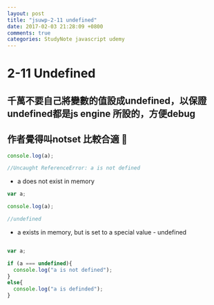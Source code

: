 ```yaml
---
layout: post
title: "jsuwp-2-11 undefined"
date: 2017-02-03 21:28:09 +0800
comments: true
categories: StudyNote javascript udemy
---
```


<!--more-->

# 2-11 Undefined

## 千萬不要自己將變數的值設成undefined，以保證undefined都是js engine 所設的，方便debug

## 作者覺得叫notset 比較合適 😤


``` javascript
console.log(a);

//Uncaught ReferenceError: a is not defined

```

- a does not exist in memory


``` javascript
var a;

console.log(a);

//undefined

```

- a exists in memory, but is set to a special value - undefined

``` javascript testing undefined value

var a;

if (a === undefined){
  console.log("a is not defined");
}
else{
  console.log("a is definded");
}

```